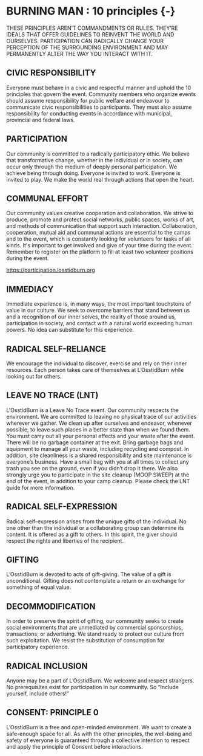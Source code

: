 # BURNING MAN : 10 principles {-} 

THESE PRINCIPLES AREN’T COMMANDMENTS OR RULES. THEY’RE IDEALS THAT OFFER GUIDELINES TO REINVENT THE WORLD AND OURSELVES.
PARTICIPATION CAN RADICALLY CHANGE YOUR PERCEPTION OF THE SURROUNDING ENVIRONMENT AND MAY PERMANENTLY ALTER THE WAY YOU INTERACT WITH IT.

<h2><span> CIVIC RESPONSIBILITY   </span></h2>
Everyone must behave in a civic and respectful manner and uphold the 10 principles that govern the event.
Community members who organize events should assume responsibility for public welfare and endeavour to communicate civic responsibilities to participants. They must also assume responsibility for conducting events in accordance with municipal, provincial and federal laws.


<h2><span> PARTICIPATION </span></h2>
Our community is committed to a radically participatory ethic. We believe that transformative change, whether in the individual or in society, can occur only through the medium of deeply personal participation. We achieve being through doing. Everyone is invited to work. Everyone is invited to play. We make the world real through actions that open the heart. 

<h2><span> COMMUNAL EFFORT </span></h2>
Our community values creative cooperation and collaboration. We strive to produce, promote and protect social networks, public spaces, works of art, and methods of communication that support such interaction. Collaboration, cooperation, mutual aid and communal actions are essential to the camps and to the event, which is constantly looking for volunteers for tasks of all kinds. It's important to get involved and give of your time during the event. Remember to register on the platform to fill at least two volunteer positions during the event.

https://participation.losstidburn.org

<h2><span> IMMEDIACY</span></h2>
Immediate experience is, in many ways, the most important touchstone of value in our culture. We seek to overcome barriers that stand between us and a recognition of our inner selves, the reality of those around us, participation in society, and contact with a natural world exceeding human powers. No idea can substitute for this experience. 

<h2><span>RADICAL SELF-RELIANCE</span></h2>

We encourage the individual to discover, exercise and rely on their inner resources. Each person takes care of themselves at L’OsstidBurn while looking out for others.

<h2><span> LEAVE NO TRACE (LNT) </span></h2>

L'OsstidBurn is a Leave No Trace event. Our community respects the environment. We are committed to leaving no physical trace of our activities wherever we gather. We clean up after ourselves and endeavor, whenever possible, to leave such places in a better state than when we found them. You must carry out all your personal effects and your waste after the event. There will be no garbage container at the exit. Bring garbage bags and equipment to manage all your waste, including recycling and compost. 
In addition, site cleanliness is a shared responsibility and site maintenance is everyone’s  business. Have a small bag with you at all times to collect any trash you see on the ground, even if you didn’t drop it there. We also strongly urge you to participate in the site cleanup (MOOP SWEEP) at the end of the event, in addition to your camp cleanup. Please check the LNT guide for more information.

<h2><span> RADICAL SELF-EXPRESSION  </span></h2>
Radical self-expression arises from the unique gifts of the individual. No one other than the individual or a collaborating group can determine its content. It is offered as a gift to others. In this spirit, the giver should respect the rights and liberties of the recipient.

<h2><span> GIFTING </span></h2>
L’OsstidBurn is devoted to acts of gift-giving. The value of a gift is unconditional. Gifting does not contemplate a return or an exchange for something of equal value. 

<h2><span> DECOMMODIFICATION </span></h2>
In order to preserve the spirit of gifting, our community seeks to create social environments that are unmediated by commercial sponsorships, transactions, or advertising. We stand ready to protect our culture from such exploitation. We resist the substitution of consumption for participatory experience.


<h2><span> RADICAL INCLUSION </span></h2>
Anyone may be a part of L’OsstidBurn. We welcome and respect strangers. No prerequisites exist for participation in our community. So “Include yourself, include others!”

<h2><span>CONSENT: PRINCIPLE 0 </span></h2>  
L’OsstidBurn is a free and open-minded environment. We want to create a safe-enough space for all. As with the other principles, the well-being and safety of everyone is guaranteed through a collective intention to respect and apply the principle of Consent before interactions.
